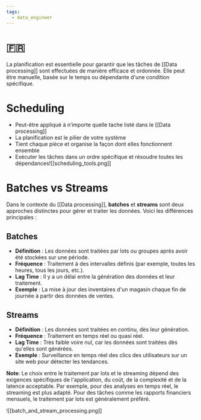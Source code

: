 ```yaml
---
tags:
  - data_engineer
---
```

# 🇫🇷
La planification est essentielle pour garantir que les tâches de [[Data processing]] sont effectuées de manière efficace et ordonnée. Elle peut être manuelle, basée sur le temps ou dépendante d'une condition spécifique.
# Scheduling

- Peut-être appliqué à n’importe quelle tache listé dans le [[Data processing]]
- La planification est le pilier de votre système
- Tient chaque pièce et organise la façon dont elles fonctionnent ensemble
- Exécuter les tâches dans un ordre spécifique et résoudre toutes les dépendances![[scheduling_tools.png]]
# Batches vs Streams

Dans le contexte du [[Data processing]], **batches** et **streams** sont deux approches distinctes pour gérer et traiter les données. Voici les différences principales :

## Batches

- **Définition** : Les données sont traitées par lots ou groupes après avoir été stockées sur une période.
- **Fréquence** : Traitement à des intervalles définis (par exemple, toutes les heures, tous les jours, etc.).
- **Lag Time** : Il y a un délai entre la génération des données et leur traitement.
- **Exemple** : La mise à jour des inventaires d'un magasin chaque fin de journée à partir des données de ventes.

## Streams

- **Définition** : Les données sont traitées en continu, dès leur génération.
- **Fréquence** : Traitement en temps réel ou quasi réel.
- **Lag Time** : Très faible voire nul, car les données sont traitées dès qu'elles sont générées.
- **Exemple** : Surveillance en temps réel des clics des utilisateurs sur un site web pour détecter les tendances.

**Note**: Le choix entre le traitement par lots et le streaming dépend des exigences spécifiques de l'application, du coût, de la complexité et de la latence acceptable. Par exemple, pour des analyses en temps réel, le streaming est plus adapté. Pour des tâches comme les rapports financiers mensuels, le traitement par lots est généralement préféré.

![[batch_and_stream_processing.png]]